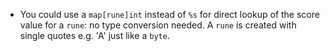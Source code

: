 - You could use a `map[rune]int` instead of `%s` for direct lookup of the score value for a `rune`: 
no type conversion needed. A `rune` is created with single quotes e.g. 'A' just like a `byte`.